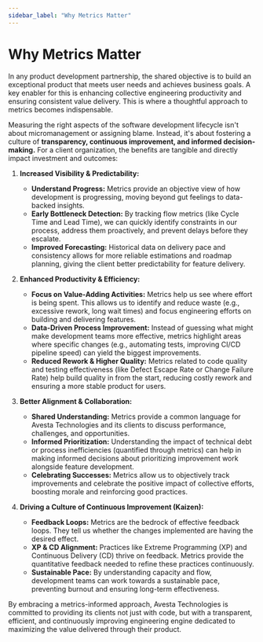 ```yaml
---
sidebar_label: "Why Metrics Matter"
---
```


# Why Metrics Matter

In any product development partnership, the shared objective is to build an exceptional product that meets user needs and achieves business goals. A key enabler for this is enhancing collective engineering productivity and ensuring consistent value delivery. This is where a thoughtful approach to metrics becomes indispensable.

Measuring the right aspects of the software development lifecycle isn't about micromanagement or assigning blame. Instead, it's about fostering a culture of **transparency, continuous improvement, and informed decision-making.** For a client organization, the benefits are tangible and directly impact investment and outcomes:

1.  **Increased Visibility & Predictability:**

    - **Understand Progress:** Metrics provide an objective view of how development is progressing, moving beyond gut feelings to data-backed insights.
    - **Early Bottleneck Detection:** By tracking flow metrics (like Cycle Time and Lead Time), we can quickly identify constraints in our process, address them proactively, and prevent delays before they escalate.
    - **Improved Forecasting:** Historical data on delivery pace and consistency allows for more reliable estimations and roadmap planning, giving the client better predictability for feature delivery.

2.  **Enhanced Productivity & Efficiency:**

    - **Focus on Value-Adding Activities:** Metrics help us see where effort is being spent. This allows us to identify and reduce waste (e.g., excessive rework, long wait times) and focus engineering efforts on building and delivering features.
    - **Data-Driven Process Improvement:** Instead of guessing what might make development teams more effective, metrics highlight areas where specific changes (e.g., automating tests, improving CI/CD pipeline speed) can yield the biggest improvements.
    - **Reduced Rework & Higher Quality:** Metrics related to code quality and testing effectiveness (like Defect Escape Rate or Change Failure Rate) help build quality in from the start, reducing costly rework and ensuring a more stable product for users.

3.  **Better Alignment & Collaboration:**

    - **Shared Understanding:** Metrics provide a common language for Avesta Technologies and its clients to discuss performance, challenges, and opportunities.
    - **Informed Prioritization:** Understanding the impact of technical debt or process inefficiencies (quantified through metrics) can help in making informed decisions about prioritizing improvement work alongside feature development.
    - **Celebrating Successes:** Metrics allow us to objectively track improvements and celebrate the positive impact of collective efforts, boosting morale and reinforcing good practices.

4.  **Driving a Culture of Continuous Improvement (Kaizen):**
    - **Feedback Loops:** Metrics are the bedrock of effective feedback loops. They tell us whether the changes implemented are having the desired effect.
    - **XP & CD Alignment:** Practices like Extreme Programming (XP) and Continuous Delivery (CD) thrive on feedback. Metrics provide the quantitative feedback needed to refine these practices continuously.
    - **Sustainable Pace:** By understanding capacity and flow, development teams can work towards a sustainable pace, preventing burnout and ensuring long-term effectiveness.

By embracing a metrics-informed approach, Avesta Technologies is committed to providing its clients not just with code, but with a transparent, efficient, and continuously improving engineering engine dedicated to maximizing the value delivered through their product.
